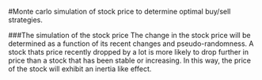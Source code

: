 #Monte carlo simulation of stock price to determine optimal buy/sell strategies.

###The simulation of the stock price
The change in the stock price will be determined as a function of its recent
changes and pseudo-randomness. A stock thats price recently dropped by a lot 
is more likely to drop further in price than a stock that has been stable or
increasing. In this way, the price of the stock will exhibit an inertia like
effect.
